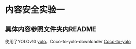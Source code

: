 # 内容安全实验一
## 具体内容参照文件夹内README

使用了YOLOv10 [yolo](https://github.com/THU-MIG/yolov10)，Coco-to-yolo-downloader [Coco-to-yolo](https://github.com/maldivien/Coco-to-yolo-downloader)
